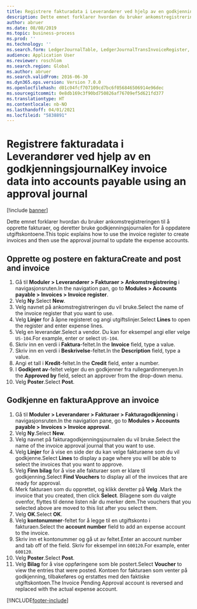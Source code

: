 ```yaml
---
title: Registrere fakturadata i Leverandører ved hjelp av en godkjenningsjournal
description: Dette emnet forklarer hvordan du bruker ankomstregistreringen til å opprette fakturaer, og deretter bruke godkjenningsjournalen for å oppdatere utgiftskontoene.
author: abruer
ms.date: 08/08/2019
ms.topic: business-process
ms.prod: ''
ms.technology: ''
ms.search.form: LedgerJournalTable, LedgerJournalTransInvoiceRegister, HcmWorkerLookUp, LedgerJournalTransApprove, LedgerJournalTransApproveFetchVouchers, LedgerTransVoucher
audience: Application User
ms.reviewer: roschlom
ms.search.region: Global
ms.author: abruer
ms.search.validFrom: 2016-06-30
ms.dyn365.ops.version: Version 7.0.0
ms.openlocfilehash: d01c04fcf707109cd7bc6f056846506914e96dec
ms.sourcegitcommit: 0e8db169c3f90bd750826af76709ef5d621fd377
ms.translationtype: HT
ms.contentlocale: nb-NO
ms.lasthandoff: 04/01/2021
ms.locfileid: "5838891"
---
```

# <a name="key-invoice-data-into-accounts-payable-using-an-approval-journal"></a><span data-ttu-id="c9e95-103">Registrere fakturadata i Leverandører ved hjelp av en godkjenningsjournal</span><span class="sxs-lookup"><span data-stu-id="c9e95-103">Key invoice data into accounts payable using an approval journal</span></span>

[!include [banner](../../includes/banner.md)]

<span data-ttu-id="c9e95-104">Dette emnet forklarer hvordan du bruker ankomstregistreringen til å opprette fakturaer, og deretter bruke godkjenningsjournalen for å oppdatere utgiftskontoene.</span><span class="sxs-lookup"><span data-stu-id="c9e95-104">This topic explains how to use the invoice register to create invoices and then use the approval journal to update the expense accounts.</span></span>

## <a name="create-and-post-and-invoice"></a><span data-ttu-id="c9e95-105">Opprette og postere en faktura</span><span class="sxs-lookup"><span data-stu-id="c9e95-105">Create and post and invoice</span></span>
1. <span data-ttu-id="c9e95-106">Gå til **Moduler > Leverandører > Fakturaer > Ankomstregistrering** i navigasjonsruten.</span><span class="sxs-lookup"><span data-stu-id="c9e95-106">In the navigation pan, go to **Modules > Accounts payable > Invoices > Invoice register**.</span></span>
2. <span data-ttu-id="c9e95-107">Velg **Ny**.</span><span class="sxs-lookup"><span data-stu-id="c9e95-107">Select **New**.</span></span>
3. <span data-ttu-id="c9e95-108">Velg navnet på ankomstregistreringen du vil bruke.</span><span class="sxs-lookup"><span data-stu-id="c9e95-108">Select the name of the invoice register that you want to use.</span></span>
4. <span data-ttu-id="c9e95-109">Velg **Linjer** for å åpne registeret og angi utgiftslinjer.</span><span class="sxs-lookup"><span data-stu-id="c9e95-109">Select **Lines** to open the register and enter expense lines.</span></span>
5. <span data-ttu-id="c9e95-110">Velg en leverandør.</span><span class="sxs-lookup"><span data-stu-id="c9e95-110">Select a vendor.</span></span> <span data-ttu-id="c9e95-111">Du kan for eksempel angi eller velge `US-104`.</span><span class="sxs-lookup"><span data-stu-id="c9e95-111">For example, enter or select `US-104`.</span></span>
6. <span data-ttu-id="c9e95-112">Skriv inn en verdi i **Faktura**-feltet.</span><span class="sxs-lookup"><span data-stu-id="c9e95-112">In the **Invoice** field, type a value.</span></span>
7. <span data-ttu-id="c9e95-113">Skriv inn en verdi i **Beskrivelse**-feltet.</span><span class="sxs-lookup"><span data-stu-id="c9e95-113">In the **Description** field, type a value.</span></span>
8. <span data-ttu-id="c9e95-114">Angi et tall i **Kredit**-feltet.</span><span class="sxs-lookup"><span data-stu-id="c9e95-114">In the **Credit** field, enter a number.</span></span>
9. <span data-ttu-id="c9e95-115">I **Godkjent av**-feltet velger du en godkjenner fra rullegardinmenyen.</span><span class="sxs-lookup"><span data-stu-id="c9e95-115">In the **Approved by** field, select an approver from the drop-down menu.</span></span>
10. <span data-ttu-id="c9e95-116">Velg **Poster**.</span><span class="sxs-lookup"><span data-stu-id="c9e95-116">Select **Post**.</span></span>

## <a name="approve-an-invoice"></a><span data-ttu-id="c9e95-117">Godkjenne en faktura</span><span class="sxs-lookup"><span data-stu-id="c9e95-117">Approve an invoice</span></span>
1. <span data-ttu-id="c9e95-118">Gå til **Moduler > Leverandører > Fakturaer > Fakturagodkjenning** i navigasjonsruten.</span><span class="sxs-lookup"><span data-stu-id="c9e95-118">In the navigation pane, go to **Modules > Accounts payable > Invoices > Invoice approval**.</span></span>
2. <span data-ttu-id="c9e95-119">Velg **Ny**.</span><span class="sxs-lookup"><span data-stu-id="c9e95-119">Select **New**.</span></span>
3. <span data-ttu-id="c9e95-120">Velg navnet på fakturagodkjenningsjournalen du vil bruke.</span><span class="sxs-lookup"><span data-stu-id="c9e95-120">Select the name of the invoice approval journal that you want to use.</span></span>
4. <span data-ttu-id="c9e95-121">Velg **Linjer** for å vise en side der du kan velge fakturaene som du vil godkjenne.</span><span class="sxs-lookup"><span data-stu-id="c9e95-121">Select **Lines** to display a page where you will be able to select the invoices that you want to approve.</span></span>
5. <span data-ttu-id="c9e95-122">Velg **Finn bilag** for å vise alle fakturaer som er klare til godkjenning.</span><span class="sxs-lookup"><span data-stu-id="c9e95-122">Select **Find Vouchers** to display all of the invoices that are ready for approval.</span></span>
6. <span data-ttu-id="c9e95-123">Merk fakturaen som du opprettet, og klikk deretter på **Velg** .</span><span class="sxs-lookup"><span data-stu-id="c9e95-123">Mark the invoice that you created, then click **Select**.</span></span> <span data-ttu-id="c9e95-124">Bilagene som du valgte ovenfor, flyttes til denne listen når du merker dem.</span><span class="sxs-lookup"><span data-stu-id="c9e95-124">The vouchers that you selected above are moved to this list after you select them.</span></span>  
7. <span data-ttu-id="c9e95-125">Velg **OK**.</span><span class="sxs-lookup"><span data-stu-id="c9e95-125">Select **OK**.</span></span>
8. <span data-ttu-id="c9e95-126">Velg **kontonummer**-feltet for å legge til en utgiftskonto i fakturaen.</span><span class="sxs-lookup"><span data-stu-id="c9e95-126">Select the **account number** field to add an expense account to the invoice.</span></span>
9. <span data-ttu-id="c9e95-127">Skriv inn et kontonummer og gå ut av feltet.</span><span class="sxs-lookup"><span data-stu-id="c9e95-127">Enter an account number and tab off of the field.</span></span> <span data-ttu-id="c9e95-128">Skriv for eksempel inn `600120`.</span><span class="sxs-lookup"><span data-stu-id="c9e95-128">For example, enter `600120`.</span></span>
10. <span data-ttu-id="c9e95-129">Velg **Poster**.</span><span class="sxs-lookup"><span data-stu-id="c9e95-129">Select **Post**.</span></span>
11. <span data-ttu-id="c9e95-130">Velg **Bilag** for å vise oppføringene som ble postert.</span><span class="sxs-lookup"><span data-stu-id="c9e95-130">Select **Voucher** to view the entries that were posted.</span></span> <span data-ttu-id="c9e95-131">Kontoen for fakturaen som venter på godkjenning, tilbakeføres og erstattes med den faktiske utgiftskontoen.</span><span class="sxs-lookup"><span data-stu-id="c9e95-131">The Invoice Pending Approval account is reversed and replaced with the actual expense account.</span></span>  



[!INCLUDE[footer-include](../../../includes/footer-banner.md)]